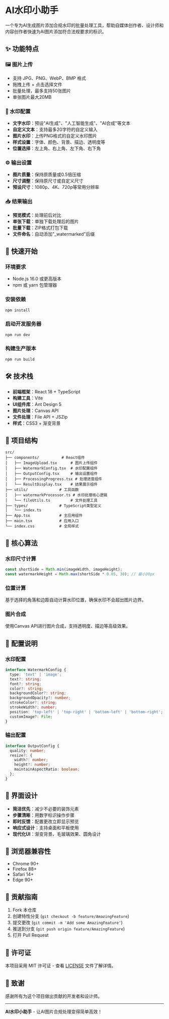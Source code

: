 # AI水印小助手

一个专为AI生成图片添加合规水印的批量处理工具，帮助自媒体创作者、设计师和内容创作者快速为AI图片添加符合法规要求的标识。

## ✨ 功能特点

### 🖼️ 图片上传
- 支持 JPG、PNG、WebP、BMP 格式
- 拖拽上传 + 点击选择文件
- 批量处理，最多支持50张图片
- 单张图片最大20MB

### 🎨 水印配置
- **文字水印**：预设"AI生成"、"人工智能生成"、"AI合成"等文本
- **自定义文本**：支持最多20字符的自定义输入
- **图片水印**：上传PNG格式的自定义水印图片
- **样式设置**：字体、颜色、背景、描边、透明度等
- **位置选择**：左上角、右上角、左下角、右下角

### ⚙️ 输出设置
- **图片质量**：保持原质量或0.5倍压缩
- **尺寸调整**：保持原尺寸或自定义尺寸
- **预设尺寸**：1080p、4K、720p等常用分辨率

### 📥 结果输出
- **预览模式**：处理前后对比
- **单张下载**：单独下载处理后的图片
- **批量下载**：ZIP格式打包下载
- **文件命名**：自动添加"_watermarked"后缀

## 🚀 快速开始

### 环境要求
- Node.js 16.0 或更高版本
- npm 或 yarn 包管理器

### 安装依赖
```bash
npm install
```

### 启动开发服务器
```bash
npm run dev
```

### 构建生产版本
```bash
npm run build
```

## 🛠️ 技术栈

- **前端框架**：React 18 + TypeScript
- **构建工具**：Vite
- **UI组件库**：Ant Design 5
- **图片处理**：Canvas API
- **文件处理**：File API + JSZip
- **样式**：CSS3 + 渐变背景

## 📁 项目结构

```
src/
├── components/          # React组件
│   ├── ImageUpload.tsx      # 图片上传组件
│   ├── WatermarkConfig.tsx  # 水印配置组件
│   ├── OutputConfig.tsx     # 输出设置组件
│   ├── ProcessingProgress.tsx # 处理进度组件
│   └── ResultDisplay.tsx    # 结果展示组件
├── utils/              # 工具函数
│   ├── watermarkProcessor.ts # 水印处理核心逻辑
│   └── fileUtils.ts         # 文件处理工具
├── types/              # TypeScript类型定义
│   └── index.ts
├── App.tsx             # 主应用组件
├── main.tsx            # 应用入口
└── index.css           # 全局样式
```

## 🎯 核心算法

### 水印尺寸计算
```typescript
const shortSide = Math.min(imageWidth, imageHeight);
const watermarkHeight = Math.max(shortSide * 0.05, 30); // 最小30px
```

### 位置计算
基于选择的角落和边距自动计算水印位置，确保水印不会超出图片边界。

### 图片合成
使用Canvas API进行图片合成，支持透明度、描边等高级效果。

## 🔧 配置说明

### 水印配置
```typescript
interface WatermarkConfig {
  type: 'text' | 'image';
  text?: string;
  font?: string;
  color?: string;
  backgroundColor?: string;
  backgroundOpacity?: number;
  strokeColor?: string;
  strokeWidth?: number;
  position: 'top-left' | 'top-right' | 'bottom-left' | 'bottom-right';
  customImage?: File;
}
```

### 输出配置
```typescript
interface OutputConfig {
  quality: number;
  resize?: {
    width?: number;
    height?: number;
    maintainAspectRatio: boolean;
  };
}
```

## 🎨 界面设计

- **简洁优先**：减少不必要的装饰元素
- **步骤清晰**：用数字标识操作步骤
- **即时反馈**：配置更改立即显示预览
- **响应式设计**：支持桌面和平板使用
- **现代化UI**：渐变背景、毛玻璃效果、圆角设计

## 📱 浏览器兼容性

- Chrome 90+
- Firefox 88+
- Safari 14+
- Edge 90+

## 🤝 贡献指南

1. Fork 本仓库
2. 创建特性分支 (`git checkout -b feature/AmazingFeature`)
3. 提交更改 (`git commit -m 'Add some AmazingFeature'`)
4. 推送到分支 (`git push origin feature/AmazingFeature`)
5. 打开 Pull Request

## 📄 许可证

本项目采用 MIT 许可证 - 查看 [LICENSE](LICENSE) 文件了解详情。

## 🙏 致谢

感谢所有为这个项目做出贡献的开发者和设计师。

---

**AI水印小助手** - 让AI图片合规处理变得简单高效！
